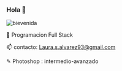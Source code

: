 ### Hola 👋
![bievenida](https://user-images.githubusercontent.com/93854199/152438212-ea1d978d-4fc5-4b1e-b18e-d4ca6fba961a.jpg)



🌱 Programacion Full Stack

📫 contacto: Laura.s.alvarez93@gmail.com

✎ Photoshop : intermedio-avanzado




<!--
**Alvarezlaura93/alvarezlaura93** is a ✨ _special_ ✨ repository because its `README.md` (this file) appears on your GitHub profile.

Here are some ideas to get you started:

- 🔭 I’m currently working on ...
- 🌱 I’m currently learning ...
- 👯 I’m looking to collaborate on ...
- 🤔 I’m looking for help with ...
- 💬 Ask me about ...
- 📫 How to reach me: ...
- 😄 Pronouns: ...
- ⚡ Fun fact: ...
-->
